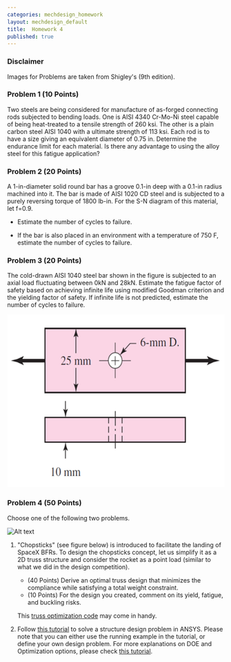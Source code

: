 ```yaml
---
categories: mechdesign_homework
layout: mechdesign_default
title:  Homework 4
published: true
---
```

<style TYPE="text/css">
code.has-jax {font: inherit; font-size: 100%; background: inherit; border: inherit;}
</style>
<script type="text/x-mathjax-config">
MathJax.Hub.Config({
    tex2jax: {
        inlineMath: [['$','$'], ['\\(','\\)']],
        skipTags: ['script', 'noscript', 'style', 'textarea', 'pre'] // removed 'code' entry
    }
});
MathJax.Hub.Queue(function() {
    var all = MathJax.Hub.getAllJax(), i;
    for(i = 0; i < all.length; i += 1) {
        all[i].SourceElement().parentNode.className += ' has-jax';
    }
});
</script>
<script type="text/javascript" async
  src="https://cdnjs.cloudflare.com/ajax/libs/mathjax/2.7.1/MathJax.js?config=TeX-AMS-MML_HTMLorMML">
</script>

### Disclaimer
Images for Problems are taken from Shigley's (9th edition).

### Problem 1 (10 Points)

Two steels are being considered for manufacture of as-forged connecting rods subjected to 
bending loads. One is AISI 4340 Cr-Mo-Ni steel capable of being heat-treated to a tensile 
strength of 260 ksi. The other is a plain carbon steel AISI 1040 with a ultimate strength of 
113 ksi. Each rod is to have a size giving an equivalent diameter of 0.75 in. Determine the 
endurance limit for each material. Is there any advantage to using the alloy steel for this 
fatigue application?

### Problem 2 (20 Points)

A 1-in-diameter solid round bar has a groove 0.1-in deep with a 0.1-in radius machined into it.
 The bar is made of AISI 1020 CD steel and is subjected to a purely reversing torque of 1800 
 lb-in. For the S-N diagram of this material, let f=0.9.
 
* Estimate the number of cycles to failure.

* If the bar is also placed in an environment with a temperature of 750 F, estimate the 
number of cycles to failure.

### Problem 3 (20 Points)
The cold-drawn AISI 1040 steel bar shown in the figure is subjected to an axial load 
fluctuating between 0kN and 28kN. Estimate the fatigue factor of safety based on achieving 
infinite life using modified Goodman criterion and the yielding factor of safety. 
If infinite life is not predicted, estimate the number of cycles to failure.

<img src="/_images/mechdesign/hw3_1.png" alt="Drawing" style="height: 400px;"/> 

### Problem 4 (50 Points)
Choose one of the following two problems.

![Alt text](https://external-content.duckduckgo.com/iu/?u=https%3A%2F%2Fwww.teslaoracle.com%2Fwp-content%2Fuploads%2F2022%2F06%2FSpaceX-Starship-Launch-Tower-Chopsticks-Starbase-1024x576.jpg&f=1&nofb=1&ipt=6d694dfa53f339a5607fc517dfea56191940cc7ad0bd3d2b846841cb440a8d4d&ipo=images "a title")

1. "Chopsticks" (see figure below) is introduced to facilitate the landing of SpaceX BFRs. 
To design the chopsticks concept, let us simplify it as a 2D truss structure and consider the rocket as a point load 
(similar to what we did in the design competition).
    * (40 Points) Derive an optimal truss design that minimizes the compliance while satisfying a total weight constraint.
    * (10 Points) For the design you created, comment on its yield, fatigue, and buckling risks.

    This [truss optimization code](https://colab.research.google.com/drive/102Bu4ZGRkomLlhbVwEtHPjyIJEPSGE_e#scrollTo=ZNYHR-rbkv5a) may come in handy. 

2. Follow [this tutorial](https://courses.ansys.com/index.php/courses/plate-with-a-hole-optimization/lessons/problem-specification-lesson-1-30/) to solve a structure design problem in ANSYS. 
Please note that you can either use the running example in the tutorial, or define your own design problem.
For more explanations on DOE and Optimization options, please check [this tutorial](https://designinformaticslab.github.io/productdesign_tutorial/2016/11/20/ansys.html).